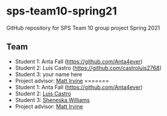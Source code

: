 # sps-team10-spring21
GitHub repository for SPS Team 10 group project Spring 2021

## Team

* Student 1: Anta Fall (https://github.com/Anta4ever)
* Student 2: Luis Castro (https://github.com/castroluis2768)
* Student 3: your name here
* Project advisor: [Matt Irvine](https://github.com/MattIrv)
=======
* Student 1: Anta Fall (https://github.com/Anta4ever)
* Student 2: [Luis Castro](https://github.com/castroluis2768)
* Student 3: [Sheneska Williams](https://github.com/sheneska)
* Project advisor: [Matt Irvine](https://github.com/MattIrv)

